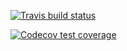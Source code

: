 [![Travis build status](https://travis-ci.org/floatgreen/weatherstar.svg?branch=master)](https://travis-ci.org/floatgreen/weatherstar)


  <!-- badges: start -->
  [![Codecov test coverage](https://codecov.io/gh/floatgreen/weatherstar/branch/master/graph/badge.svg)](https://codecov.io/gh/floatgreen/weatherstar?branch=master)
  <!-- badges: end -->


